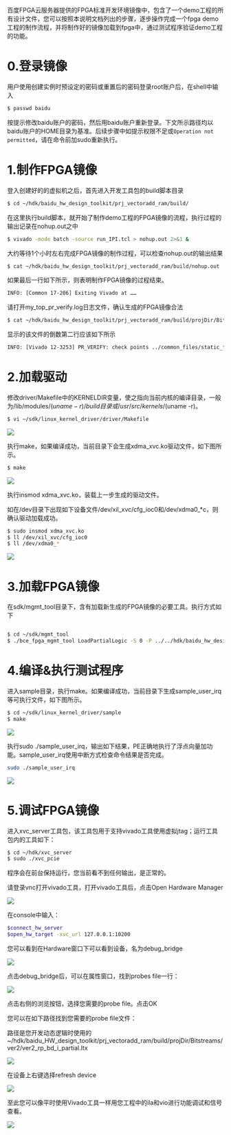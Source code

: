 百度FPGA云服务器提供的FPGA标准开发环境镜像中，包含了一个demo工程的所有设计文件，您可以按照本说明文档列出的步骤，逐步操作完成一个fpga demo工程的制作流程，并将制作好的镜像加载到fpga中，通过测试程序验证demo工程的功能。

# 0.登录镜像

用户使用创建实例时预设定的密码或重置后的密码登录root账户后，在shell中输入
```bash
$ passwd baidu
```
按提示修改baidu账户的密码，然后用baidu账户重新登录。下文所示路径均以baidu账户的HOME目录为基准。后续步骤中如提示权限不足或`Operation not permitted`，请在命令前加sudo重新执行。

# 1.制作FPGA镜像

登入创建好的的虚拟机之后，首先进入开发工具包的build脚本目录

```bash
$ cd ~/hdk/baidu_hw_design_toolkit/prj_vectoradd_ram/build/
```

在这里执行build脚本，就开始了制作demo工程的FPGA镜像的流程，执行过程的输出记录在nohup.out之中

```bash
$ vivado -mode batch -source run_IPI.tcl > nohup.out 2>&1 &
```

大约等待1个小时左右完成FPGA镜像的制作过程，可以检查nohup.out的输出结果

```bash
$ cat ~/hdk/baidu_hw_design_toolkit/prj_vectoradd_ram/build/nohup.out
```

如果最后一行如下所示，则表明制作FPGA镜像的过程结束。

```bash
INFO: [Common 17-206] Exiting Vivado at ……
```

请打开my_top_pr_verify.log日志文件，确认生成的FPGA镜像合法

```bash
$ cat ~/hdk/baidu_hw_design_toolkit/prj_vectoradd_ram/build/projDir/Bitstreams/my_top_pr_verify.log
```

显示的该文件的倒数第二行应该如下所示

```bash
INFO: [Vivado 12-3253] PR_VERIFY: check points ../common_files/static_fix_dcp/my_top_route_design.dcp and ./projDir/Implement/ver2/my_top_route_design.dcp are compatible
```

# 2.加载驱动

修改driver/Makefile中的KERNELDIR变量，使之指向当前内核的编译目录，一般为/lib/modules/$(uname -r)/build目录或/usr/src/kernels/$(uname -r)。

```bash
$ vi ~/sdk/linux_kernel_driver/driver/Makefile
```

<img src="./img/stepbystep/img01.png">  

执行make，如果编译成功，当前目录下会生成xdma_xvc.ko驱动文件，如下图所示。

```bash
$ make
```

<img src="./img/stepbystep/img02.png">  

执行insmod xdma_xvc.ko，装载上一步生成的驱动文件。

如在/dev目录下出现如下设备文件/dev/xil_xvc/cfg_ioc0和/dev/xdma0_*c，则确认驱动加载成功。

```bash
$ sudo insmod xdma_xvc.ko
$ ll /dev/xil_xvc/cfg_ioc0
$ ll /dev/xdma0_*
```

<img src="./img/stepbystep/img03.png">  

# 3.加载FPGA镜像

在sdk/mgmt_tool目录下，含有加载新生成的FPGA镜像的必要工具。执行方式如下

```bash

$ cd ~/sdk/mgmt_tool
$ ./bce_fpga_mgmt_tool LoadPartialLogic -S 0 -P ../../hdk/baidu_hw_design_toolkit/prj_vectoradd_ram/build/projDir/Bitstreams/ver2/ver2_pr_region_partial.bin

```

# 4.编译&执行测试程序

进入sample目录，执行make。如果编译成功，当前目录下生成sample_user_irq等可执行文件，如下图所示。

```bash
$ cd ~/sdk/linux_kernel_driver/sample
$ make
```

<img src="./img/stepbystep/img04.png">  

执行sudo ./sample_user_irq，输出如下结果，PE正确地执行了浮点向量加功能。sample_user_irq使用中断方式检查命令结果是否完成。

```bash
sudo ./sample_user_irq
```

<img src="./img/stepbystep/img05.png">  

# 5.调试FPGA镜像


进入xvc_server工具包，该工具包用于支持vivado工具使用虚拟jtag；运行工具包内的工具如下：

```bash
$ cd ~/hdk/xvc_server
$ sudo ./xvc_pcie
```

程序会在前台保持运行，您当前看不到任何输出，是正常的。

请登录vnc打开vivado工具，打开vivado工具后，点击Open Hardware Manager

<img src="./img/stepbystep/img06.png">  

在console中输入： 

```bash 
$connect_hw_server  
$open_hw_target -xvc_url 127.0.0.1:10200
```

您可以看到在Hardware窗口下可以看到设备，名为debug_bridge

<img src="./img/stepbystep/img07.png">  

点击debug_bridge后，可以在属性窗口，找到probes file一行：

<img src="./img/stepbystep/img08.png">  

点击右侧的浏览按钮，选择您需要的probe file。点击OK

您可以在如下路径找到您需要的probe file文件：

路径是您开发动态逻辑时使用的~/hdk/baidu_HW_design_toolkit/prj_vectoradd_ram/build/projDir/Bitstreams/ver2/ver2_rp_bd_i_partial.ltx

<img src="./img/stepbystep/img09.png">  

在设备上右键选择refresh device

<img src="./img/stepbystep/img10.png">  

至此您可以像平时使用Vivado工具一样用您工程中的ila和vio进行功能调试和信号查看。

<img src="./img/stepbystep/img11.png">  